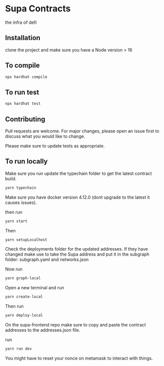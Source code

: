 # Supa Contracts

the infra of defi

## Installation

clone the project and make sure you have a Node version > 16

## To compile

```bash
npx hardhat compile
```

## To run test

```bash
npx hardhat test
```

## Contributing

Pull requests are welcome. For major changes, please open an issue first
to discuss what you would like to change.

Please make sure to update tests as appropriate.

## To run locally

Make sure you run update the typechain folder to get the latest contract build.

```bash
yarn typechain
```

Make sure you have docker version 4.12.0 (dont upgrade to the latest it causes issues).

then run

```bash
yarn start
```

Then

```bash
yarn setupLocalhost
```

Check the deployments folder for the updated addresses. If they have changed make use to take the Supa address and put it in the subgraph folder: subgraph.yaml and networks.json

Now run

```bash
yarn graph-local
```

Open a new terminal and run

```bash
yarn create-local
```

Then run

```bash
yarn deploy-local
```

On the supa-frontend repo make sure to copy and paste the contract addresses to the addresses.json file.

run

```bash
yarn run dev
```

You might have to reset your nonce on metamask to interact with things.
